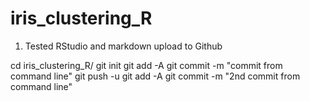 # iris_clustering_R

1) Tested RStudio and markdown upload to Github

 cd iris_clustering_R/
 git init
 git add -A
 git commit -m "commit from command line"
 git push -u 
 git add -A
 git commit -m "2nd commit from command line"

